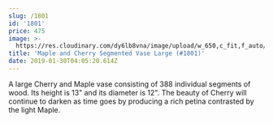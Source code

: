 ```yaml
---
slug: /1801
id: '1801'
price: 475
image: >-
  https://res.cloudinary.com/dy6lb8vna/image/upload/w_650,c_fit,f_auto/v1548276578/GB%20Bowlworks%20Gallery/DSC_1963a.jpg
title: 'Maple and Cherry Segmented Vase Large (#1801)'
date: 2019-01-30T04:05:20.614Z
---
```

A large Cherry and Maple vase consisting of 388 individual segments of wood. Its height is 13" and its diameter is 12". The beauty of Cherry will continue to darken as time goes by producing a rich petina contrasted by the light Maple.

